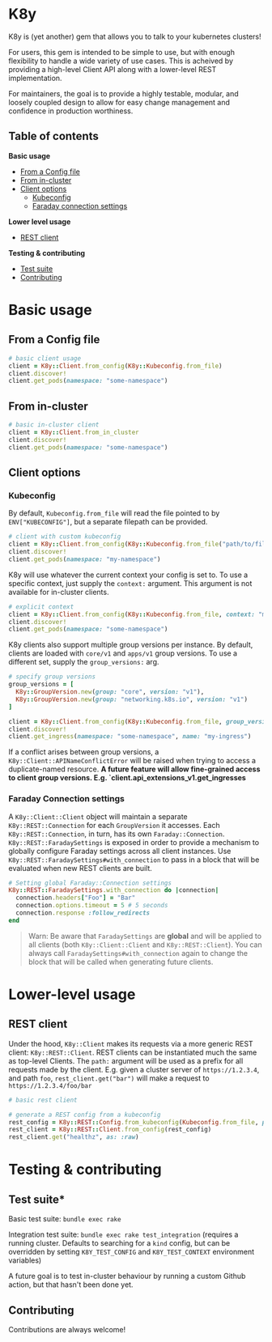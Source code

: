 # K8y

K8y is (yet another) gem that allows you to talk to your kubernetes clusters!

For users, this gem is intended to be simple to use, but with enough flexibility to handle a wide variety of use cases. This is acheived by providing a high-level Client API along with a lower-level REST implementation.

For maintainers, the goal is to provide a highly testable, modular, and loosely coupled design to allow for easy change management and confidence in production worthiness.

## Table of contents

**Basic usage**
* [From a Config file](#from-a-config-file)
* [From in-cluster](#from-in-cluster)
* [Client options](#client-options)
  * [Kubeconfig](#kubeconfig)
  * [Faraday connection settings](#faraday-connection-settings)

**Lower level usage**
* [REST client](#rest-client)

**Testing & contributing**
* [Test suite](#test-suite)
* [Contributing](#contributing)


# Basic usage

## From a Config file

```ruby
# basic client usage
client = K8y::Client.from_config(K8y::Kubeconfig.from_file)
client.discover!
client.get_pods(namespace: "some-namespace")
```

## From in-cluster

```ruby
# basic in-cluster client
client = K8y::Client.from_in_cluster
client.discover!
client.get_pods(namespace: "some-namespace")
```

## Client options

### Kubeconfig

By default, `Kubeconfig.from_file` will read the file pointed to by `ENV["KUBECONFIG"]`, but a separate filepath can be provided.

```ruby
# client with custom kubeconfig
client = K8y::Client.from_config(K8y::Kubeconfig.from_file("path/to/file"))
client.discover!
client.get_pods(namespace: "my-namespace")
```

K8y will use whatever the current context your config is set to. To use a specific context, just supply the `context:` argument. This argument is not available for in-cluster clients.

```ruby
# explicit context
client = K8y::Client.from_config(K8y::Kubeconfig.from_file, context: "my-context")
client.discover!
client.get_pods(namespace: "some-namespace")
```

K8y clients also support multiple group versions per instance. By default, clients are loaded with `core/v1` and `apps/v1` group versions. To use a different set, supply the `group_versions:` arg.

```ruby
# specify group versions
group_versions = [
  K8y::GroupVersion.new(group: "core", version: "v1"),
  K8y::GroupVersion.new(group: "networking.k8s.io", version: "v1")
]

client = K8y::Client.from_config(K8y::Kubeconfig.from_file, group_versions: group_versions)
client.discover!
client.get_ingress(namespace: "some-namespace", name: "my-ingress")
```

If a conflict arises between group versions, a `K8y::Client::APINameConflictError` will be raised when trying to access a duplicate-named resource. **A future feature will allow fine-grained access to client group versions. E.g. `client.api_extensions_v1.get_ingresses**

### Faraday Connection settings

A `K8y::Client::Client` object will maintain a separate `K8y::REST::Connection` for each `GroupVersion` it accesses. Each `K8y::REST::Connection`, in turn, has its own `Faraday::Connection`. `K8y::REST::FaradaySettings` is exposed in order to provide a mechanism to globally configure Faraday settings across all client instances. Use `K8y::REST::FaradaySettings#with_connection` to pass in a block that will be evaluated when new REST clients are built.

```ruby
# Setting global Faraday::Connection settings
K8y::REST::FaradaySettings.with_connection do |connection|
  connection.headers["Foo"] = "Bar"
  connection.options.timeout = 5 # 5 seconds
  connection.response :follow_redirects
end
```

>Warn: Be aware that `FaradaySettings` are **global** and will be applied to all clients (both `K8y::Client::Client` and `K8y::REST::Client`). You can always call `FaradaySettings#with_connection` again to change the block that will be called when generating future clients.

# Lower-level usage

## REST client

Under the hood, `K8y::Client` makes its requests via a more generic REST client: `K8y::REST::Client`. REST clients can be instantiated much the same as top-level Clients. The `path:` argument will be used as a prefix for all requests made by the client. E.g. given a cluster server of `https://1.2.3.4`, and path `foo`, `rest_client.get("bar")` will make a request to `https://1.2.3.4/foo/bar`

```ruby
# basic rest client

# generate a REST config from a kubeconfig
rest_config = K8y::REST::Config.from_kubeconfig(Kubeconfig.from_file, path: "/")
rest_client = K8y::REST::Client.from_config(rest_config)
rest_client.get("healthz", as: :raw)
```

# Testing & contributing

## Test suite*

Basic test suite: `bundle exec rake`

Integration test suite: `bundle exec rake test_integration` (requires a running cluster. Defaults to searching for a `kind` config, but can be overridden by setting `K8Y_TEST_CONFIG` and `K8Y_TEST_CONTEXT` environment variables)

A future goal is to test in-cluster behaviour by running a custom Github action, but that hasn't been done yet.

## Contributing

Contributions are always welcome!
